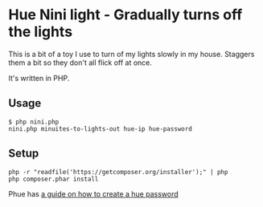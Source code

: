 # Hue Nini light - Gradually turns off the lights

This is a bit of a toy I use to turn of my lights slowly in my house. Staggers them a bit so they don't all flick off at
once.

It's written in PHP.

## Usage

```
$ php nini.php
nini.php minuites-to-lights-out hue-ip hue-password
```

## Setup

```
php -r "readfile('https://getcomposer.org/installer');" | php
php composer.phar install
```

Phue has [a guide on how to create a hue password][guide]

[guide]: https://github.com/sqmk/Phue#issuing-commands-testing-connection-and-authorization